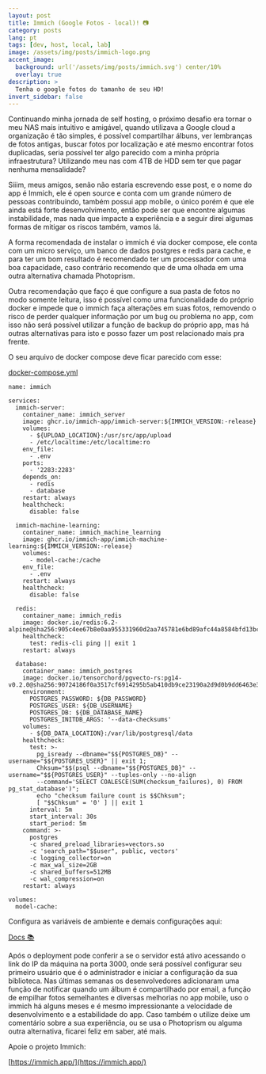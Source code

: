 ```yaml
---
layout: post
title: Immich (Google Fotos - local)! 📷
category: posts
lang: pt
tags: [dev, host, local, lab]
image: /assets/img/posts/immich-logo.png
accent_image: 
  background: url('/assets/img/posts/immich.svg') center/10%
  overlay: true
description: >
  Tenha o google fotos do tamanho de seu HD!
invert_sidebar: false
---
```


Continuando minha jornada de self hosting, o próximo desafio era tornar o meu NAS mais intuitivo e amigável, quando utilizava a Google cloud a organização é tão simples, é possível compartilhar álbuns, ver lembranças de fotos antigas, buscar fotos por localização e até mesmo encontrar fotos duplicadas, seria possível ter algo parecido com a minha própria infraestrutura? Utilizando meu nas com 4TB de HDD sem ter que pagar nenhuma mensalidade?

Siiim, meus amigos, senão não estaria escrevendo esse post, e o nome do app é Immich, ele é open source e conta com um grande número de pessoas contribuindo, também possui app mobile, o único porém é que ele ainda está forte desenvolvimento, então pode ser que encontre algumas instabilidade, mas nada que impacte a experiência e a seguir direi algumas formas de mitigar os riscos também, vamos lá.

A forma recomendada de instalar o immich é via docker compose, ele conta com um micro serviço, um banco de dados postgres e redis para cache, e para ter um bom resultado é recomendado ter um processador com uma boa capacidade, caso contrário recomendo que de uma olhada em uma outra alternativa chamada Photoprism.

Outra recomendação que faço é que configure a sua pasta de fotos no modo somente leitura, isso é possível como uma funcionalidade do próprio docker e impede que o immich faça alterações em suas fotos, removendo o risco de perder qualquer informação por um bug ou problema no app, com isso não será possível utilizar a função de backup do próprio app, mas há outras alternativas para isto e posso fazer um post relacionado mais pra frente.

O seu arquivo de docker compose deve ficar parecido com esse:

[docker-compose.yml](https://github.com/immich-app/immich/releases/latest/download/docker-compose.yml)

```
name: immich

services:
  immich-server:
    container_name: immich_server
    image: ghcr.io/immich-app/immich-server:${IMMICH_VERSION:-release}
    volumes:
      - ${UPLOAD_LOCATION}:/usr/src/app/upload
      - /etc/localtime:/etc/localtime:ro
    env_file:
      - .env
    ports:
      - '2283:2283'
    depends_on:
      - redis
      - database
    restart: always
    healthcheck:
      disable: false

  immich-machine-learning:
    container_name: immich_machine_learning
    image: ghcr.io/immich-app/immich-machine-learning:${IMMICH_VERSION:-release}
    volumes:
      - model-cache:/cache
    env_file:
      - .env
    restart: always
    healthcheck:
      disable: false

  redis:
    container_name: immich_redis
    image: docker.io/redis:6.2-alpine@sha256:905c4ee67b8e0aa955331960d2aa745781e6bd89afc44a8584bfd13bc890f0ae
    healthcheck:
      test: redis-cli ping || exit 1
    restart: always

  database:
    container_name: immich_postgres
    image: docker.io/tensorchord/pgvecto-rs:pg14-v0.2.0@sha256:90724186f0a3517cf6914295b5ab410db9ce23190a2d9d0b9dd6463e3fa298f0
    environment:
      POSTGRES_PASSWORD: ${DB_PASSWORD}
      POSTGRES_USER: ${DB_USERNAME}
      POSTGRES_DB: ${DB_DATABASE_NAME}
      POSTGRES_INITDB_ARGS: '--data-checksums'
    volumes:
      - ${DB_DATA_LOCATION}:/var/lib/postgresql/data
    healthcheck:
      test: >-
        pg_isready --dbname="$${POSTGRES_DB}" --username="$${POSTGRES_USER}" || exit 1;
        Chksum="$$(psql --dbname="$${POSTGRES_DB}" --username="$${POSTGRES_USER}" --tuples-only --no-align
        --command='SELECT COALESCE(SUM(checksum_failures), 0) FROM pg_stat_database')";
        echo "checksum failure count is $$Chksum";
        [ "$$Chksum" = '0' ] || exit 1
      interval: 5m
      start_interval: 30s
      start_period: 5m
    command: >-
      postgres
      -c shared_preload_libraries=vectors.so
      -c 'search_path="$$user", public, vectors'
      -c logging_collector=on
      -c max_wal_size=2GB
      -c shared_buffers=512MB
      -c wal_compression=on
    restart: always

volumes:
  model-cache:
```

Configura as variáveis de ambiente e demais configurações aqui:

[Docs 📚](https://immich.app/docs/install/docker-compose)


Após o deployment pode conferir a se o servidor está ativo acessando o link do IP da máquina na porta 3000, onde será possível configurar seu primeiro usuário que é o administrador e iniciar a configuração da sua biblioteca. Nas últimas semanas os desenvolvedores adicionaram uma função de notificar quando um álbum é compartilhado por email, a função de empilhar fotos semelhantes e diversas melhorias no app mobile, uso o immich há alguns meses e é mesmo impressionante a velocidade de desenvolvimento e a estabilidade do app. Caso também o utilize deixe um comentário sobre a sua experiência, ou se usa o Photoprism ou alguma outra alternativa, ficarei feliz em saber, até mais.


Apoie o projeto Immich:

[https://immich.app/](https://immich.app/)